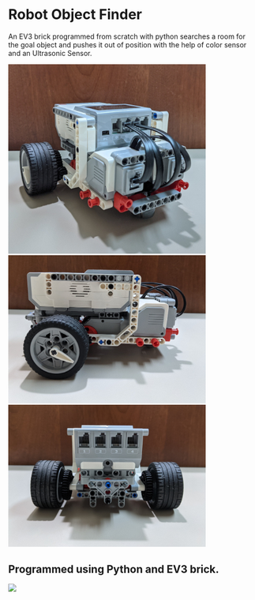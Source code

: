 # Robot Object Finder
An EV3 brick programmed from scratch with python searches a room for the goal object and pushes it out of position with the help of color sensor and an Ultrasonic Sensor.

 
 <img src="https://raw.githubusercontent.com/VedantDesai11/robot_path_planner/main/Media/PXL_20201107_003318125.jpg" width="400">
 <img src="https://raw.githubusercontent.com/VedantDesai11/robot_path_planner/main/Media/PXL_20201107_003416040.jpg" width="400">
 <img src="https://raw.githubusercontent.com/VedantDesai11/robot_path_planner/main/Media/PXL_20201107_003428621.jpg" width="400">
 
## Programmed using Python and EV3 brick.

 <img src="https://raw.githubusercontent.com/VedantDesai11/robot_path_planner/main/Media/Robot_gif.gif" width="400">


